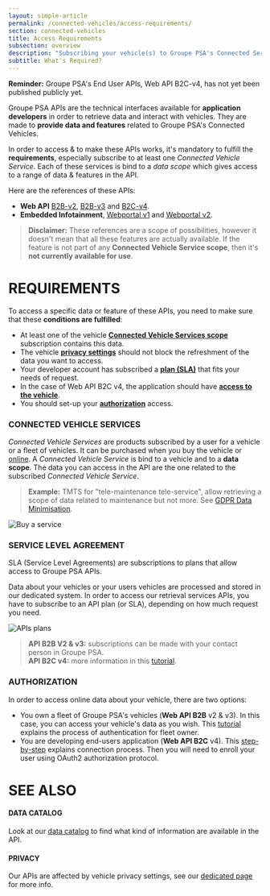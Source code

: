 ```yaml
---
layout: simple-article
permalink: /connected-vehicles/access-requirements/
section: connected-vehicles
title: Access Requirements
subsection: overview
description: "Subscribing your vehicle(s) to Groupe PSA's Connected Services is mandatory in order to retrieve data."
subtitle: What's Required?
---
```


<div class="notification page-disclaimer">
    <p><strong>Reminder:</strong> Groupe PSA's End User APIs, Web API B2C-v4, has not yet been published publicly yet.</p>
</div>


Groupe PSA APIs are the technical interfaces available for **application developers** in order to retrieve data and interact with vehicles. They are made to **provide data and features** related to Groupe PSA's Connected Vehicles.

In order to access & to make these APIs works, it's mandatory to fulfill the **requirements**, especially subscribe to at least one *Connected Vehicle Service*. Each of these services is bind to a *data scope* which gives access to a range of data & features in the API.

Here are the references of these APIs:
- **Web API** [B2B-v2]({{site.baseurl}}/webapi/b2b/api-reference-v2/specification/#article), [B2B-v3]({{site.baseurl}}/webapi/b2b/api-reference-v3/specification/#article) and [B2C-v4]({{site.baseurl}}/webapi/b2c/api-reference/specification/#article).
- **Embedded Infotainment**, [Webportal v1]({{site.baseurl}}/webportal/v1/api-reference/list/#article) and [Webportal v2]({{site.baseurl}}/webportal/v2/api-reference/list/#article).

> **Disclaimer:** These references are a scope of possibilities, however it doesn't mean that all these features are actually available. If the feature is not part of any **Connected Vehicle Service scope**, then it's **not currently available for use**.

# REQUIREMENTS

To access a specific data or feature of these APIs, you need to make sure that these **conditions are fulfilled**: 
- At least one of the vehicle **[Connected Vehicle Services scope](#connected-vehicle-services)** subscription contains this data.
- The vehicle **[privacy settings]({{site.baseurl}}/connected-vehicles/privacy/#article)** should not block the refreshment of the data you want to access.
- Your developer account has subscribed a **[plan (SLA)](#service-level-agreement)** that fits your needs of request.
- In the case of Web API B2C v4, the application should have **[access to the vehicle]({{site.baseurl}}/webapi/b2c/quickstart/connect/#article)**.
- You should set-up your **[authorization](#authorization)** access.

### CONNECTED VEHICLE SERVICES
*Connected Vehicle Services* are products subscribed by a user for a vehicle or a fleet of vehicles. It can be purchased when you buy the vehicle or [online](https://services-store.peugeot.fr/). A *Connected Vehicle Service* is bind to a vehicle and to a **data scope**. The data you can access in the API are the one related to the subscribed *Connected Vehicle Service*.

> **Example:** TMTS for "tele-maintenance tele-service", allow retrieving a scope of data related to maintenance but not more. See [GDPR Data Minimisation](https://gdpr-info.eu/art-5-gdpr/).

![Buy a service]({{site.baseurl}}/assets/images/services-store.jpg)


### SERVICE LEVEL AGREEMENT

SLA (Service Level Agreements) are subscriptions to plans that allow access to Groupe PSA APIs. 

Data about your vehicles or your users vehicles are processed and stored in our dedicated system. In order to access our retrieval services APIs, you have to subscribe to an API plan (or SLA), depending on how much request you need.

![APIs plans]({{site.baseurl}}/assets/images/api-plans.jpg)


> **API B2B V2 & v3:** subscriptions can be made with your contact person in Groupe PSA.<br>
**API B2C v4:** more information in this [tutorial]({{site.baseurl}}/webapi/b2c/quickstart/connect/#article).

### AUTHORIZATION

In order to access online data about your vehicle, there are two options:
- You own a fleet of Groupe PSA's vehicles (**Web API B2B** v2 & v3). In this case, you can access your vehicle's data as you wish. This [tutorial]({{site.baseurl}}/webapi/b2b/quickstart/authentication/#article) explains the process of authentication for fleet owner.
- You are developing end-users application (**Web API B2C** v4). This [step-by-step]({{site.baseurl}}/webapi/b2c/quickstart/connect/#article) explains connection process. Then you will need to enroll your user using OAuth2 authorization protocol.

# SEE ALSO

#### DATA CATALOG

Look at our [data catalog]({{site.baseurl}}/connected-vehicles/data-catalog/#article) to find what kind of information are available in the API.

#### PRIVACY

Our APIs are affected by vehicle privacy settings, see our [dedicated page]({{site.baseurl}}/connected-vehicles/privacy#article) for more info.